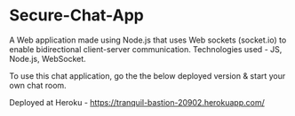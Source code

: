 # Secure-Chat-App

A Web application made using Node.js that uses Web sockets (socket.io) to enable bidirectional client-server communication.
Technologies used - JS, Node.js, WebSocket.

To use this chat application, go the the below deployed version & start your own chat room.

Deployed at Heroku - https://tranquil-bastion-20902.herokuapp.com/
